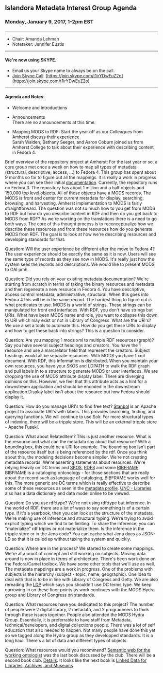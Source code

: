 ## Islandora Metadata Interest Group Agenda
### Monday, January 9, 2017, 1-2pm EST
### 
---
* Chair: Amanda Lehman
* Notetaker: Jennifer Eustis  

---

#### We're now using SKYPE.  
* Email us your Skype name to always be on the call.
* [Join Skype Call](https://join.skype.com/t1irYDwEuZ2o): [https://join.skype.com/t1irYDwEuZ2o](https://join.skype.com/t1irYDwEuZ2o)

---

#### Agenda and Notes:
* Welcome and introductions
* Announcements  
There are no announcements at this time. 

* Mapping MODS to RDF: Start the year off as our Colleagues from Amherst discuss their experience  
Sarah Walden, Bethany Seeger, and Aaron Coburn joined us from Amherst College to talk about their experience with describing content in Fedora 4. 

Brief overview of the repository project at Amherst: For the last year or so, a core group met once a week on how to map all types of metadata (structural, descriptive, access, ...) to Fedora 4. This group has spent about 9 months so far to figure out all the mappings. It is really a work in progress where you can see their initial [documentation](https://gitlab.amherst.edu/acdc/acdc-metadata-profile). Currently, the repository runs on Fedora 3. The repository has about 1 million and a half objects and 150,000 top level objects. All of these objects have a MODS records. The MODS is front and center for current metadata for display, searching, browsing, and harvesting. Amherst implementation to MODS is fairly straightforward. The question was not so much how to you get from MODS to RDF but how do you describe content in RDF and then do you get back to MODS from RDF? As we're working on the translations there is a need to go both ways. The core of this thought process is to reconceptualize how we describe these resources and from these resources how do you generate MODS from RDF. The goal is to look at how we're describing resources and developing standards for that. 

Question: Will the user experience be different after the move to Fedora 4? The user experience should be exactly the same as it is now. Users will see the same type of records as they see now in MODS. It's really just how the system sees the records and descriptions. We would like to present MODS to OAI pmh.

Question: Did you rely on your existing metadata documentation? We're starting from scratch in terms of taking the binary resources and metadata and then regeneate a new resource in Fedora 4. You have descriptive, access control metadata, administrative, structural. When this goes into Fedora 4 this will be in the same record. The hardest thing to figure out is what predicates to use. MODS is a world of strings. These strings can be manipulated for front end interfaces. With RDF, you don't have strings but URIs. What have been MODS name and role, you want to collapse this down to URI which may exist or not in Library of Congress. What are the URI's? We use a set a tools to automate this. How do you get these URIs to display and how to get these back into strings? This is a question to consider.

Question: Are you mapping 1 mods xml to multiple RDF resources (graph)? Say you have several subject headings and creators. You have the 1 resource and use a marcrelator field that represent the creators. Subject headings would all be separate resources. With MODS you have 1 xml document. With RDF, this information is distributed. When you maintain your own resources, you have your SKOS and LDPATH to walk the RDF graph and pull labels in to a structure to generate MODS or user interfaces. We are dropping the use of MODS attribute display label. There are diverging opinions on this. However, we feel that this attribute acts as a hint for a downstream application and should be encoded in the downstream application.Display label isn't about the resource but how Fedora should display it. 

Question: How do you manage URI's to find free text? [Stanbol](https://stanbol.apache.org/docs/trunk/components/enhancer/engines/dereference) is an Apache project to associate URI's with labels. This provides searching, finding, and querying functions. We will continue to use Solr. For more structural types of indexing, there will be a tripple store. This will be an external tripple store - Apache Fuseki. 

Question: What about RelatedItem? This is just another resource. What is the resource and what can the metadata say about that resource? With a bounding box, this could be a URI for example. The bounding box isn't part of the resource itself but is being referenced by the rdf. Once you think about this, the modeling decisions become simplier. We're not creating metadata records. We're asserting statements about resources. We're relying heavily on DC terms and [SKOS](https://www.w3.org/2004/02/skos/), [RDFS](https://www.w3.org/TR/rdf-schema/) and some [BIBFRAME](https://www.loc.gov/bibframe/). BIBFRAME is a cataloging ontonology - for those sections that are really about the record such as language of cataloging, BIBFRAME works well for this. The more generic are DC terms which is really effective to describe some of these resources as seen in the [metadata profile](https://gitlab.amherst.edu/acdc/acdc-metadata-profile). [UNC - Libraries](https://github.com/UNC-Libraries/Curators-Workbench/wiki/Form-Generation-and-Data-Dictionary-Model#data-dictionary-model) also has a data dictionary and data model online to be viewed.

Question: Do you use rdf:type? We're not using rdf:type but inference. In the world of RDF, there are a lot of ways to say something is of a certain type. If it's a yearbook, then you can look at the structure of the metadata. We're making use of inference and structural typing. We're trying to avoid explicit typing which we find to be limiting. To share the inference, you can "materialize" rdf triples or not materialize them. Is the inference in the tripple store or in the Jena code? You can cache what Jena does as JSON-LD so that  it is called up without taxing the system and quickly. 

Question: Where are in the process? We started to create some mappings. We're at a proof of concept and still working on subjects. Moving data around is now in place in terms of architecture. There's been work done on the Fedora/Camel toolbox. We have some other tools that we'll use as well. The metadata mappings are a work in progress. One of the problems with subjects is the hierarchy (subject - topic, name, geographic). One idea to deal with that is to be in line with Library of Congress and Getty. We are also rereading the [LDP](https://www.w3.org/2012/ldp/wiki/Main_Page) which says you shouldn't use DC terms type. We keep narrowing in on these finer points as work continues with the MODS Hydra group and Library of Congress on standards. 

Question: What resources have you dedicated to this project? The number of people were 2 digital library, 2 metadata, and 2 programmers to think through these issues together. People also attended the MODS Hydra Group. Essentially, it is preferrable to have staff from  Metadata, technical/developers, and digital collections people. There was a lot of self education that also needed to happen. Not many people have done this yet so we tagged along the Hydra group as they developped standards. It is a long haul. There's a lot of data and different types of objects. 

Question: What resources would you recommend? [Semantic web for the working ontologist](http://workingontologist.org/) was the last book discussed by the club. There will be a second book club. [Details](https://groups.google.com/forum/#!forum/duraspace-bookclub). It looks like the next book is [Linked Data for Libraries, Archives, and Museums](http://book.freeyourmetadata.org/)


